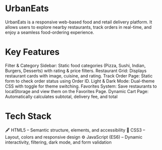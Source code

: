 # UrbanEats 
UrbanEats is a responsive web-based food and retail delivery platform. It allows users to explore nearby restaurants, track orders in real-time, and enjoy a seamless food-ordering experience.
# Key Features
Filter & Category Sidebar: Static food categories (Pizza, Sushi, Indian, Burgers, Desserts) with rating & price filters.
Restaurant Grid: Displays restaurant cards with image, cuisine, and rating.
Track Order Page: Static form to check order status using Order ID.
Light & Dark Mode: Dual-theme CSS with toggle for theme switching.
Favorites System: Save restaurants to localStorage and view them on the Favorites Page.
Dynamic Cart Page: Automatically calculates subtotal, delivery fee, and total
# Tech Stack
🖋️ HTML5 – Semantic structure, elements, and accessibility
🎨 CSS3 – Layout, colors and responsive design
⚙️ JavaScript (ES6) – Dynamic interactivity, filtering, dark mode, and form validation

